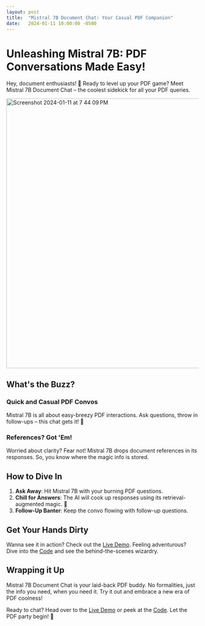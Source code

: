 ```yaml
---
layout: post
title:  "Mistral 7B Document Chat: Your Casual PDF Companion"
date:   2024-01-11 10:00:00 -0500
---
```


# Unleashing Mistral 7B: PDF Conversations Made Easy!

Hey, document enthusiasts! 📄 Ready to level up your PDF game? Meet Mistral 7B Document Chat – the coolest sidekick for all your PDF queries.


<img width="706" alt="Screenshot 2024-01-11 at 7 44 09 PM" src="https://github.com/akshay326/akshay326.github.io/assets/20796893/6691d7a3-59a3-4993-8060-485acf27d118">


## What's the Buzz?

### Quick and Casual PDF Convos

Mistral 7B is all about easy-breezy PDF interactions. Ask questions, throw in follow-ups – this chat gets it! 🚀

### References? Got 'Em!

Worried about clarity? Fear not! Mistral 7B drops document references in its responses. So, you know where the magic info is stored.

## How to Dive In

1. **Ask Away**: Hit Mistral 7B with your burning PDF questions.
2. **Chill for Answers**: The AI will cook up responses using its retrieval-augmented magic. 🔮
3. **Follow-Up Banter**: Keep the convo flowing with follow-up questions.

## Get Your Hands Dirty

Wanna see it in action? Check out the [Live Demo](https://huggingface.co/spaces/akshay326/Mistral-7B-Doc-Chat). Feeling adventurous? Dive into the [Code](https://github.com/akshay326/Mistral-7B-Doc-Chat) and see the behind-the-scenes wizardry.

## Wrapping it Up

Mistral 7B Document Chat is your laid-back PDF buddy. No formalities, just the info you need, when you need it. Try it out and embrace a new era of PDF coolness!

Ready to chat? Head over to the [Live Demo](https://huggingface.co/spaces/akshay326/Mistral-7B-Doc-Chat) or peek at the [Code](https://github.com/akshay326/Mistral-7B-Doc-Chat). Let the PDF party begin! 🎉
